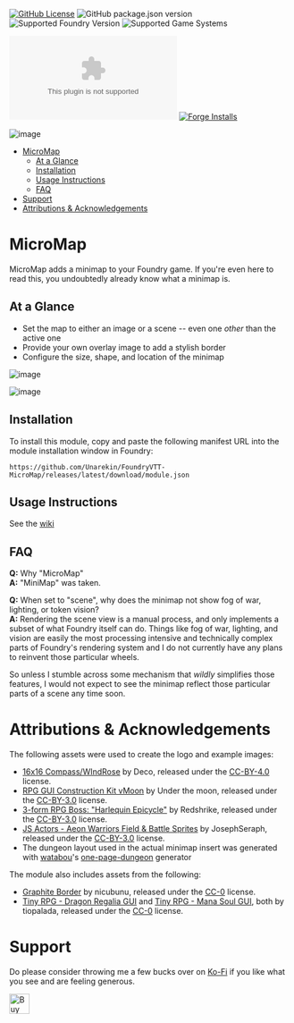 [![GitHub License](https://img.shields.io/github/license/Unarekin/FoundryVTT-MicroMap)](https://raw.githubusercontent.com/Unarekin/FoundryVTT-MicroMap/refs/heads/master/LICENSE?token=GHSAT0AAAAAACYQQTQK6ODLNX6QMRS6G7GWZY22EZQ)
![GitHub package.json version](https://img.shields.io/github/package-json/v/Unarekin/FoundryVTT-MicroMap)
![Supported Foundry Version](https://img.shields.io/endpoint?url=https%3A%2F%2Ffoundryshields.com%2Fversion%3Fstyle%3Dflat%26url%3Dhttps%3A%2F%2Fraw.githubusercontent.com%2FUnarekin%2FFoundryVTT-MicroMap%2Frefs%2Fheads%2Fmain%2Fmodule.json)
![Supported Game Systems](https://img.shields.io/endpoint?url=https%3A%2F%2Ffoundryshields.com%2Fsystem%3FnameType%3Dfull%26showVersion%3D1%26style%3Dflat%26url%3Dhttps%3A%2F%2Fraw.githubusercontent.com%2FUnarekin%2FFoundryVTT-MicroMap%2Frefs%2Fheads%2Fmain%2Fmodule.json)

![GitHub Downloads (specific asset, latest release)](https://img.shields.io/github/downloads/Unarekin/FoundryVTT-MicroMap/latest/module.zip)
[![Forge Installs](https://img.shields.io/badge/dynamic/json?label=Forge%20Installs&query=package.installs&suffix=%25&url=https%3A%2F%2Fforge-vtt.com%2Fapi%2Fbazaar%2Fpackage%2FMicroMap)](https://forge-vtt.com/bazaar#package=MicroMap)

![image](https://github.com/user-attachments/assets/f4228c60-0d5d-4f41-b093-940f490e388f)


- [MicroMap](#micromap)
  - [At a Glance](#at-a-glance)
  - [Installation](#installation)
  - [Usage Instructions](#usage-instructions)
  - [FAQ](#faq)
- [Support](#support)
- [Attributions \& Acknowledgements](#attributions--acknowledgements)

# MicroMap

MicroMap adds a minimap to your Foundry game.  If you're even here to read this, you undoubtedly already know what a minimap is.

## At a Glance

- Set the map to either an image or a scene -- even one *other* than the active one
- Provide your own overlay image to add a stylish border
- Configure the size, shape, and location of the minimap

![image](https://github.com/user-attachments/assets/5a70e91f-e899-4fc7-9aee-eb921aec0cf3)

![image](https://github.com/user-attachments/assets/ccdb48d2-3ef1-450f-811d-76caf8dcf42c)



## Installation

To install this module, copy and paste the following manifest URL into the module installation window in Foundry:

```
https://github.com/Unarekin/FoundryVTT-MicroMap/releases/latest/download/module.json
```

## Usage Instructions

See the [wiki](https://github.com/Unarekin/FoundryVTT-MicroMap/wiki)

## FAQ

**Q:** Why "MicroMap"<br>
**A:** "MiniMap" was taken.

**Q:** When set to "scene", why does the minimap not show fog of war, lighting, or token vision?<br>
**A:** Rendering the scene view is a manual process, and only implements a subset of what Foundry itself can do.  Things like fog of war, lighting, and vision are easily the most processing intensive and technically complex parts of Foundry's rendering system and I do not currently have any plans to reinvent those particular wheels.

So unless I stumble across some mechanism that *wildly* simplifies those features, I would not expect to see the minimap reflect those particular parts of a scene any time soon.

# Attributions & Acknowledgements

The following assets were used to create the logo and example images:
- [16x16 Compass/WIndRose](https://opengameart.org/content/16x16-compasswindrose) by Deco, released under the [CC-BY-4.0](https://creativecommons.org/licenses/by/4.0/) license.
- [RPG GUI Construction Kit vMoon](https://opengameart.org/content/rpg-gui-contstruction-kit-vmoon) by Under the moon, released under the [CC-BY-3.0](https://creativecommons.org/licenses/by/3.0/) license.
- [3-form RPG Boss: "Harlequin Epicycle"](https://opengameart.org/content/3-form-rpg-boss-harlequin-epicycle) by Redshrike, released under the [CC-BY-3.0](https://creativecommons.org/licenses/by/3.0/) license.
- [JS Actors - Aeon Warriors Field & Battle Sprites](https://opengameart.org/content/js-actors-aeon-warriors-field-battle-sprites) by JosephSeraph, released under the [CC-BY-3.0](https://creativecommons.org/licenses/by/3.0/) license.
- The dungeon layout used in the actual minimap insert was generated with [watabou](https://watabou.itch.io/)'s [one-page-dungeon](https://watabou.itch.io/one-page-dungeon) generator

The module also includes assets from the following:
- [Graphite Border](https://opengameart.org/content/graphite-border) by nicubunu, released under the [CC-0](https://creativecommons.org/publicdomain/zero/1.0/) license.
- [Tiny RPG - Dragon Regalia GUI](https://opengameart.org/content/tiny-rpg-dragon-regalia-gui) and [Tiny RPG - Mana Soul GUI](https://opengameart.org/content/tiny-rpg-mana-soul-gui), both by tiopalada, released under the [CC-0](https://creativecommons.org/publicdomain/zero/1.0/) license.

# Support

Do please consider throwing me a few bucks over on [Ko-Fi](https://ko-fi.com/unarekin) if you like what you see and are feeling generous.

<a href='https://ko-fi.com/C0C2156VW2' target='_blank'><img height='36' style='border:0px;height:36px;' src='https://storage.ko-fi.com/cdn/kofi6.png?v=6' border='0' alt='Buy Me a Coffee at ko-fi.com' /></a>
